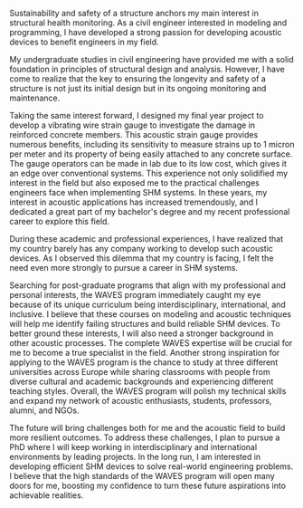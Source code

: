 Sustainability and safety of a structure anchors my main interest in structural health monitoring. As a civil engineer interested in modeling and programming, I have developed a strong passion for developing acoustic devices to benefit engineers in my field.

My undergraduate studies in civil engineering have provided me with a solid foundation in principles of structural design and analysis. However, I have come to realize that the key to ensuring the longevity and safety of a structure is not just its initial design but in its ongoing monitoring and maintenance.

Taking the same interest forward, I designed my final year project to develop a vibrating wire strain gauge to investigate the damage in reinforced concrete members. This acoustic strain gauge provides numerous benefits, including its sensitivity to measure strains up to 1 micron per meter and its property of being easily attached to any concrete surface. The gauge operators can be made in lab due to its low cost, which gives it an edge over conventional systems. This experience not only solidified my interest in the field but also exposed me to the practical challenges engineers face when implementing SHM systems. In these years, my interest in acoustic applications has increased tremendously, and I dedicated a great part of my bachelor's degree and my recent professional career to explore this field.

During these academic and professional experiences, I have realized that my country barely has any company working to develop such acoustic devices. As I observed this dilemma that my country is facing, I felt the need even more strongly to pursue a career in SHM systems.

Searching for post-graduate programs that align with my professional and personal interests, the WAVES program immediately caught my eye because of its unique curriculum being interdisciplinary, international, and inclusive. I believe that these courses on modeling and acoustic techniques will help me identify failing structures and build reliable SHM devices. To better ground these interests, I will also need a stronger background in other acoustic processes. The complete WAVES expertise will be crucial for me to become a true specialist in the field. Another strong inspiration for applying to the WAVES program is the chance to study at three different universities across Europe while sharing classrooms with people from diverse cultural and academic backgrounds and experiencing different teaching styles. Overall, the WAVES program will polish my technical skills and expand my network of acoustic enthusiasts, students, professors, alumni, and NGOs.

The future will bring challenges both for me and the acoustic field to build more resilient outcomes. To address these challenges, I plan to pursue a PhD where I will keep working in interdisciplinary and international environments by leading projects. In the long run, I am interested in developing efficient SHM devices to solve real-world engineering problems. I believe that the high standards of the WAVES program will open many doors for me, boosting my confidence to turn these future aspirations into achievable realities.